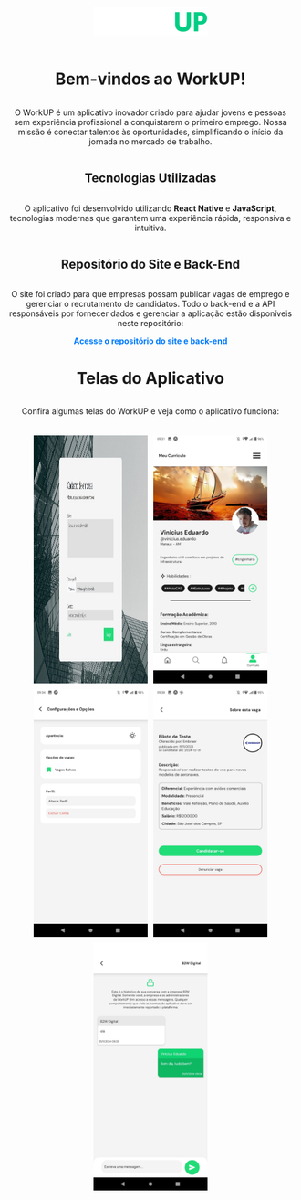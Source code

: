 <div style="display: flex; align-items: center; justify-content: center; flex-direction: column; text-align: center;">
    <img src="https://github.com/Vinidevkz/AppWorkUPTCC/blob/v1/assets/icons/WorkUP%20logo%20(2048%20x%20500%20px)%20(3).png" alt="WorkUP Logo" style="max-width: 200px; margin-bottom: 20px;">
    <h1>Bem-vindos ao WorkUP!</h1>

    
<p>O WorkUP é um aplicativo inovador criado para ajudar jovens e pessoas sem experiência profissional a conquistarem o primeiro emprego. Nossa missão é conectar talentos às oportunidades, simplificando o início da jornada no mercado de trabalho.</p>
<h2>Tecnologias Utilizadas</h2>
<p>O aplicativo foi desenvolvido utilizando <strong>React Native</strong> e <strong>JavaScript</strong>, tecnologias modernas que garantem uma experiência rápida, responsiva e intuitiva.</p>
<h2>Repositório do Site e Back-End</h2>
<p>O site foi criado para que empresas possam publicar vagas de emprego e gerenciar o recrutamento de candidatos. Todo o back-end e a API responsáveis por fornecer dados e gerenciar a aplicação estão disponíveis neste repositório:</p>
<a href="https://github.com/Vinidevkz/appWorkUP-Sites-e-BackEnd" target="_blank" style="color: #007bff; text-decoration: none; font-weight: bold;">Acesse o repositório do site e back-end</a>
<h1>Telas do Aplicativo</h1>
<p>Confira algumas telas do WorkUP e veja como o aplicativo funciona:</p>
<div style="display: flex; flex-wrap: wrap; gap: 10px; justify-content: center; margin-top: 20px;">
<img src="https://github.com/EduardoFelipeSilva/appWorkUP-Sites-e-BackEnd/blob/main/assets/screenshots/cadastro.jpg" alt="Tela inicial" style="width: 200px; height: auto;">
<img src="https://raw.githubusercontent.com/Vinidevkz/AppWorkUPTCC/v1/assets/screenshots/Profile.jpeg" alt="Perfil" style="width: 200px; height: auto;">
<img src="https://raw.githubusercontent.com/Vinidevkz/AppWorkUPTCC/v1/assets/screenshots/Config%20Menu.jpeg" alt="Menu de configurações" style="width: 200px; height: auto;">
<img src="https://raw.githubusercontent.com/Vinidevkz/AppWorkUPTCC/v1/assets/screenshots/Vaga.jpeg" alt="Detalhes da vaga" style="width: 200px; height: auto;">
<img src="https://raw.githubusercontent.com/Vinidevkz/AppWorkUPTCC/v1/assets/screenshots/Chat.jpeg" alt="Chat com empresas" style="width: 200px; height: auto;">
</div>
</div>
